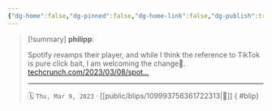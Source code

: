 ```yaml
---
{"dg-home":false,"dg-pinned":false,"dg-home-link":false,"dg-publish":true,"type":"blip","disabled rules":["yaml-title","yaml-title-alias","file-name-heading"],"title":"philipp on mastodon @ 2023-03-09","created-date":"2023-03-09T14:18:46","id":109993756361722320,"updated-date":"2025-05-02T08:50:43","dg-path":"blips/109993756361722313.md","permalink":"/blips/109993756361722313/","dgPassFrontmatter":true,"created":"2023-03-09T14:18:46","updated":"2025-05-02T08:50:43"}
---
```


> [!summary] **philipp**:
>
> Spotify revamps their player, and while I think the reference to TikTok is pure click bait, I am welcoming the change🧵.
> [techcrunch.com/2023/03/08/spot…](https://techcrunch.com/2023/03/08/spotify-revamps-its-app-with-tiktok-style-discovery-feeds-smart-shuffle-for-playlists-and-more/)
> - - -
>
> 🗓️ `Thu, Mar 9, 2023` · [[public/blips/109993756361722313\|🔗]]
{ #blip}

